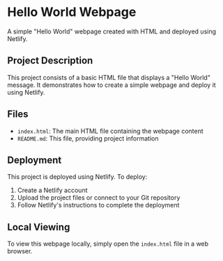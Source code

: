 # Hello World Webpage

A simple "Hello World" webpage created with HTML and deployed using Netlify.

## Project Description

This project consists of a basic HTML file that displays a "Hello World" message. It demonstrates how to create a simple webpage and deploy it using Netlify.

## Files

- `index.html`: The main HTML file containing the webpage content
- `README.md`: This file, providing project information

## Deployment

This project is deployed using Netlify. To deploy:

1. Create a Netlify account
2. Upload the project files or connect to your Git repository
3. Follow Netlify's instructions to complete the deployment

## Local Viewing

To view this webpage locally, simply open the `index.html` file in a web browser.
